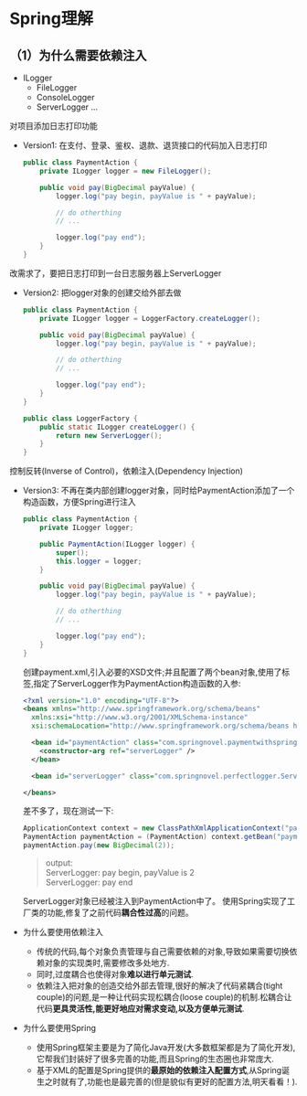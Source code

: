 # Spring理解

## （1）为什么需要依赖注入

* ILogger
    * FileLogger
    * ConsoleLogger
    * ServerLogger
…

对项目添加日志打印功能

* Version1: 在支付、登录、鉴权、退款、退货接口的代码加入日志打印
    ```java
    public class PaymentAction {
        private ILogger logger = new FileLogger();

        public void pay(BigDecimal payValue) {
            logger.log("pay begin, payValue is " + payValue);

            // do otherthing
            // ...

            logger.log("pay end");
        }
    }
    ```  
    
改需求了，要把日志打印到一台日志服务器上ServerLogger

* Version2: 把logger对象的创建交给外部去做
    ```java
    public class PaymentAction {
        private ILogger logger = LoggerFactory.createLogger();

        public void pay(BigDecimal payValue) {
            logger.log("pay begin, payValue is " + payValue);

            // do otherthing
            // ...

            logger.log("pay end");
        }
    }
    
    public class LoggerFactory {
        public static ILogger createLogger() {
            return new ServerLogger();
        }
    }
    ```
    
控制反转(Inverse of Control)，依赖注入(Dependency Injection)

* Version3: 不再在类内部创建logger对象，同时给PaymentAction添加了一个构造函数，方便Spring进行注入
    ```java
    public class PaymentAction {
        private ILogger logger;

        public PaymentAction(ILogger logger) {
            super();
            this.logger = logger;
        }

        public void pay(BigDecimal payValue) {
            logger.log("pay begin, payValue is " + payValue);

            // do otherthing
            // ...

            logger.log("pay end");
        }
    }
    ```
    
    创建payment.xml,引入必要的XSD文件;并且配置了两个bean对象,使用了<constructor-arg>标签,指定了ServerLogger作为PaymentAction构造函数的入参:  
    
    ```xml
    <?xml version="1.0" encoding="UTF-8"?>
    <beans xmlns="http://www.springframework.org/schema/beans"
      xmlns:xsi="http://www.w3.org/2001/XMLSchema-instance"
      xsi:schemaLocation="http://www.springframework.org/schema/beans http://www.springframework.org/schema/beans/spring-beans.xsd">

      <bean id="paymentAction" class="com.springnovel.paymentwithspringxml.PaymentAction">
        <constructor-arg ref="serverLogger" />
      </bean>

      <bean id="serverLogger" class="com.springnovel.perfectlogger.ServerLogger" />

    </beans>
    ```
    
    差不多了，现在测试一下:
    
    ```java
    ApplicationContext context = new ClassPathXmlApplicationContext("payment.xml");
    PaymentAction paymentAction = (PaymentAction) context.getBean("paymentAction");
    paymentAction.pay(new BigDecimal(2));
    ```
    
    > output:  
    ServerLogger: pay begin, payValue is 2  
    ServerLogger: pay end
    
    ServerLogger对象已经被注入到PaymentAction中了。
    使用Spring实现了工厂类的功能,修复了之前代码**耦合性过高**的问题。
    
* 为什么要使用依赖注入
    * 传统的代码,每个对象负责管理与自己需要依赖的对象,导致如果需要切换依赖对象的实现类时,需要修改多处地方.
    * 同时,过度耦合也使得对象**难以进行单元测试**.
    * 依赖注入把对象的创造交给外部去管理,很好的解决了代码紧耦合(tight couple)的问题,是一种让代码实现松耦合(loose couple)的机制.松耦合让代码**更具灵活性,能更好地应对需求变动,以及方便单元测试**.

* 为什么要使用Spring
    * 使用Spring框架主要是为了简化Java开发(大多数框架都是为了简化开发),它帮我们封装好了很多完善的功能,而且Spring的生态圈也非常庞大.
    * 基于XML的配置是Spring提供的**最原始的依赖注入配置方式**,从Spring诞生之时就有了,功能也是最完善的(但是貌似有更好的配置方法,明天看看！).